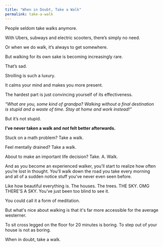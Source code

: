 ```yaml
---
title: "When in Doubt, Take a Walk"
permalink: take-a-walk
---
```

People seldom take walks anymore.

With Ubers, subways and electric scooters, there’s simply no need.

Or when we do walk, it’s always to get somewhere.

But walking for its own sake is becoming increasingly rare.

That’s sad.

Strolling is such a luxury.

It calms your mind and makes you more present.

The hardest part is just convincing yourself of its effectiveness.

_“What are you, some kind of grandpa? Walking without a final destination is stupid and a waste of time. Stay at home and work instead!”_

But it’s not stupid.

**I’ve never taken a walk and _not_ felt better afterwards.**

Stuck on a math problem? Take a walk.

Feel mentally drained? Take a walk.

About to make an important life decision? Take. A. Walk.

And as you become an experienced walker, you’ll start to realize how often you’re lost in thought. You’ll walk down the road you take every morning and all of a sudden notice stuff you’ve never even seen before.

Like how beautiful everything is. The houses. The trees. THE SKY. OMG THERE’S A SKY. You’ve just been too blind to see it.

You could call it a form of meditation.

But what's nice about walking is that it's far more accessible for the average westerner.

To sit cross legged on the floor for 20 minutes is boring. To step out of your house is not as boring.

When in doubt, take a walk.